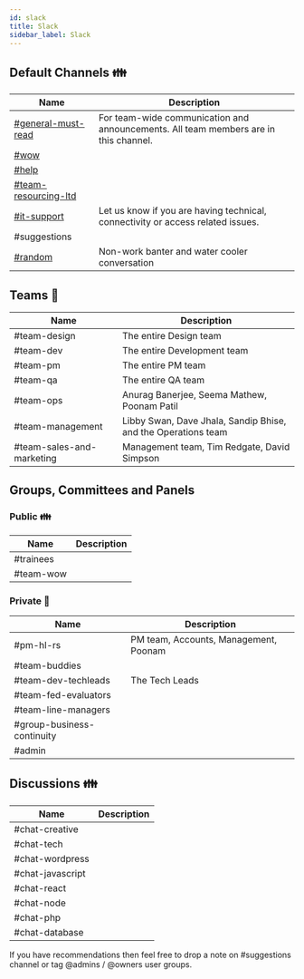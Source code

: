 ```yaml
---
id: slack
title: Slack
sidebar_label: Slack
---
```


## Default Channels :family:

| Name  | Description |
| --- | --- |
| [#general-must-read](https://prdxn.slack.com/archives/C024GTVNN) &nbsp; &nbsp; &nbsp; | For team-wide communication and announcements. All team members are in this channel. |
| [#wow](https://prdxn.slack.com/archives/C016THU1FB2) |  |
| [#help](https://prdxn.slack.com/archives/C016UBG8QGG) |  |
| [#team-resourcing-ltd](https://prdxn.slack.com/archives/C010W9MEWS0) |  |
| [#it-support](https://prdxn.slack.com/archives/C02TD2MLR) | Let us know if you are having technical, connectivity or access related issues. |
| #suggestions |  |
| [#random](https://prdxn.slack.com/archives/C015YSRNPT4) | Non-work banter and water cooler conversation |

## Teams :key:

| Name  | Description |
| --- | --- |
| #team-design | The entire Design team |
| #team-dev | The entire Development team |
| #team-pm | The entire PM team |
| #team-qa | The entire QA team |
| #team-ops | Anurag Banerjee, Seema Mathew, Poonam Patil |
| #team-management | Libby Swan, Dave Jhala, Sandip Bhise, and the Operations team |
| #team-sales-and-marketing &nbsp; &nbsp; &nbsp; | Management team, Tim Redgate, David Simpson |

## Groups, Committees and Panels

### Public :family:

| Name  | Description |
| --- | --- |
| #trainees |  |
| #team-wow |  |

### Private :key:

| Name  | Description |
| --- | --- |
| #pm-hl-rs | PM team, Accounts, Management, Poonam |
| #team-buddies |  |
| #team-dev-techleads | The Tech Leads |
| #team-fed-evaluators |  |
| #team-line-managers |  |
| #group-business-continuity |  |
| #admin |  |

## Discussions :family:

| Name  | Description |
| --- | --- |
| #chat-creative | |
| #chat-tech | |
| #chat-wordpress | |
| #chat-javascript | |
| #chat-react | |
| #chat-node | |
| #chat-php | |
| #chat-database | |

If you have recommendations then feel free to drop a note on #suggestions channel or tag @admins / @owners user groups.